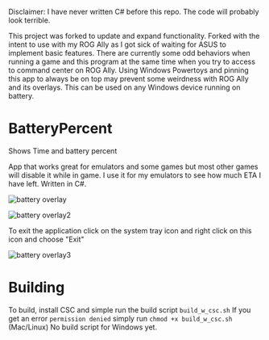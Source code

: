 Disclaimer: I have never written C# before this repo. The code will probably look terrible.

This project was forked to update and expand functionality.
Forked with the intent to use with my ROG Ally as I got sick of waiting for ASUS to implement basic features.
There are currently some odd behaviors when running a game and this program at the same time when you try to access to command center on ROG Ally.
Using Windows Powertoys and pinning this app to always be on top may prevent some weirdness with ROG Ally and its overlays.
This can be used on any Windows device running on battery.


# BatteryPercent
Shows Time and battery percent

App that works great for emulators and some games but most other games will disable it while in game. I use it for my emulators to see how much ETA I have left. Written in C#. 

![battery overlay](https://github.com/victory111111/BatteryPercent/assets/139520397/46a1bab3-baa2-4415-95d4-576fd8882cab)

![battery overlay2](https://github.com/victory111111/BatteryPercent/assets/139520397/57c5cad8-f17d-4381-bda0-a67f3e2549fc)

To exit the application click on the system tray icon and right click on this icon and choose "Exit"

![battery overlay3](https://github.com/victory111111/BatteryPercent/assets/139520397/246a32a9-51d1-40c3-9eb0-159789094328)

# Building
To build, install CSC and simple run the build script `build_w_csc.sh`
If you get an error `permission denied` simply run `chmod +x build_w_csc.sh` (Mac/Linux)
No build script for Windows yet.
